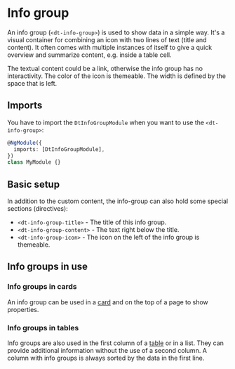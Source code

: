 # Info group

An info group (`<dt-info-group>`) is used to show data in a simple way. It's a
visual container for combining an icon with two lines of text (title and
content). It often comes with multiple instances of itself to give a quick
overview and summarize content, e.g. inside a table cell.

<docs-source-example example="InfoGroupDefaultExample"></docs-source-example>

The textual content could be a link, otherwise the info group has no
interactivity. The color of the icon is themeable. The width is defined by the
space that is left.

## Imports

You have to import the `DtInfoGroupModule` when you want to use the
`<dt-info-group>`:

```typescript
@NgModule({
  imports: [DtInfoGroupModule],
})
class MyModule {}
```

## Basic setup

In addition to the custom content, the info-group can also hold some special
sections (directives):

- `<dt-info-group-title>` - The title of this info group.
- `<dt-info-group-content>` - The text right below the title.
- `<dt-info-group-icon>` - The icon on the left of the info group is themeable.

## Info groups in use

### Info groups in cards

An info group can be used in a [card](/components/card) and on the top of a page
to show properties.

<docs-source-example example="InfoCardInCardExample" fullwidth="true"></docs-source-example>

### Info groups in tables

Info groups are also used in the first column of a [table](/components/table) or
in a list. They can provide additional information without the use of a second
column. A column with info groups is always sorted by the data in the first
line.

<docs-source-example example="TableWithInfoGroupCellExample" fullwidth="true"></docs-source-example>

<docs-source-example example="TreeTableDefaultExample" fullwidth="true"></docs-source-example>
